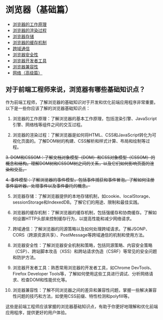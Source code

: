 # 浏览器（基础篇）

- [浏览器的工作原理](works.md)
- [浏览器的渲染过程](render_process.md)
- [浏览器存储](storage.md)
- [浏览器的缓存机制](cache.md)
- [跨域通信](cros.md)
- [浏览器安全性](security.md)
- [浏览器开发者工具](devtools.md)
- [浏览器兼容性](compatible.md)
- [网络（高级篇）](./advanced/index0.md)

## 对于前端工程师来说，浏览器有哪些基础知识点？
作为前端工程师，了解浏览器的基础知识对于开发和优化前端应用程序非常重要。以下是一些你应该了解的浏览器基础知识点：

1. 浏览器的工作原理：了解浏览器的基本工作原理，包括渲染引擎、JavaScript引擎、网络栈等组件之间的交互过程。

2. 浏览器的渲染过程：了解浏览器是如何将HTML、CSS和JavaScript转化为可视化页面的。了解DOM树的构建、CSS解析和样式计算、布局和绘制等过程。

~~3. DOM和CSSOM：了解文档对象模型（DOM）和CSS对象模型（CSSOM）的概念和结构。理解DOM树和CSSOM树之间的关系，以及它们如何影响页面的渲染和交互。~~

~~4. 事件模型：了解浏览器的事件模型，包括事件捕获和事件冒泡。了解如何注册事件监听器、处理事件以及事件委托的概念。~~

5. 浏览器存储：了解浏览器提供的本地存储机制，如cookie、localStorage、sessionStorage和IndexedDB。了解它们的用途、限制和最佳实践。

6. 浏览器的缓存机制：了解浏览器的缓存机制，包括强缓存和协商缓存。了解如何设置HTTP头部来控制缓存行为，以提高性能和减少网络请求。

7. 跨域通信：了解浏览器的同源策略以及如何处理跨域请求。了解JSONP、CORS（跨源资源共享）、PostMessage等跨域通信的机制和使用方法。

8. 浏览器安全性：了解浏览器安全机制和策略，包括同源策略、内容安全策略（CSP）、跨站脚本攻击（XSS）和跨站请求伪造（CSRF）等常见的安全问题和防护方法。

9. 浏览器开发者工具：熟悉常用浏览器的开发者工具，如Chrome DevTools、Firefox Developer Tools等，了解如何使用这些工具进行调试、分析网络请求、检查DOM和性能优化等。

10. 浏览器兼容性：了解不同浏览器之间的差异和兼容性问题，掌握一些解决兼容性问题的技巧和方法，如使用CSS前缀、特性检测和polyfill等。

这些是前端工程师应该掌握的浏览器基础知识点，有助于你更好地理解和优化前端应用程序，提供更好的用户体验。